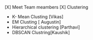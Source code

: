 [X] Meet Team meambers
[X] Clustering
  -  K- Mean Clusting [Vikas]
  -  EM Clusting [ Augustin]
  -  Hierarchical clustering [Parthavi]
  -  DBSCAN Clustring[Kaushik] 
